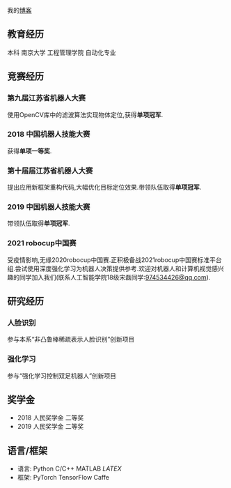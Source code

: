 我的[博客](https://blog.csdn.net/qq_43257640) 

## 教育经历

本科 南京大学 工程管理学院 自动化专业

## 竞赛经历

### 第九届江苏省机器人大赛
使用OpenCV库中的滤波算法实现物体定位,获得**单项冠军**.
### 2018 中国机器人技能大赛
获得**单项一等奖**.
### 第十届届江苏省机器人大赛
提出应用新框架重构代码,大幅优化目标定位效果.带领队伍取得**单项冠军**.
### 2019 中国机器人技能大赛
带领队伍取得**单项冠军**.
### 2021 robocup中国赛
受疫情影响,无缘2020robocup中国赛.正积极备战2021robocup中国赛标准平台组.尝试使用深度强化学习为机器人决策提供参考.欢迎对机器人和计算机视觉感兴趣的同学加入我们(联系人工智能学院18级宋磊同学:974534426@qq.com).

## 研究经历
### 人脸识别
参与本系“非凸鲁棒稀疏表示人脸识别”创新项目
### 强化学习
参与“强化学习控制双足机器人”创新项目

## 奖学金
- 2018 人民奖学金 二等奖
- 2019 人民奖学金 二等奖
## 语言/框架
- 语言: Python C/C++ MATLAB _LATEX_
- 框架: PyTorch TensorFlow Caffe
